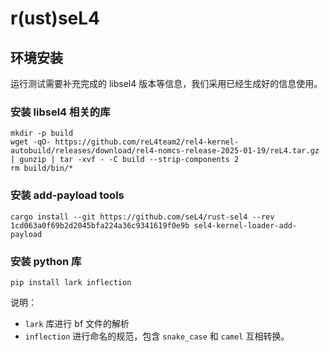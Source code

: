 # r(ust)seL4

## 环境安装

运行测试需要补充完成的 libsel4 版本等信息，我们采用已经生成好的信息使用。

### 安装 libsel4 相关的库
```
mkdir -p build
wget -qO- https://github.com/reL4team2/rel4-kernel-autobuild/releases/download/rel4-nomcs-release-2025-01-19/reL4.tar.gz | gunzip | tar -xvf - -C build --strip-components 2
rm build/bin/*
```

### 安装 add-payload tools

```shell
cargo install --git https://github.com/seL4/rust-sel4 --rev 1cd063a0f69b2d2045bfa224a36c9341619f0e9b sel4-kernel-loader-add-payload
```

### 安装 python 库

```shell
pip install lark inflection
```

说明：
- `lark` 库进行 bf 文件的解析
- `inflection` 进行命名的规范，包含 `snake_case` 和 `camel` 互相转换。
